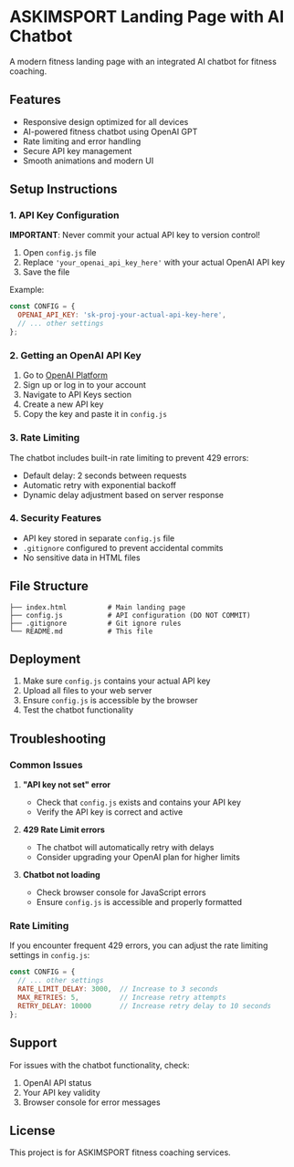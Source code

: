 # ASKIMSPORT Landing Page with AI Chatbot

A modern fitness landing page with an integrated AI chatbot for fitness coaching.

## Features

- Responsive design optimized for all devices
- AI-powered fitness chatbot using OpenAI GPT
- Rate limiting and error handling
- Secure API key management
- Smooth animations and modern UI

## Setup Instructions

### 1. API Key Configuration

**IMPORTANT**: Never commit your actual API key to version control!

1. Open `config.js` file
2. Replace `'your_openai_api_key_here'` with your actual OpenAI API key
3. Save the file

Example:
```javascript
const CONFIG = {
  OPENAI_API_KEY: 'sk-proj-your-actual-api-key-here',
  // ... other settings
};
```

### 2. Getting an OpenAI API Key

1. Go to [OpenAI Platform](https://platform.openai.com/)
2. Sign up or log in to your account
3. Navigate to API Keys section
4. Create a new API key
5. Copy the key and paste it in `config.js`

### 3. Rate Limiting

The chatbot includes built-in rate limiting to prevent 429 errors:
- Default delay: 2 seconds between requests
- Automatic retry with exponential backoff
- Dynamic delay adjustment based on server response

### 4. Security Features

- API key stored in separate `config.js` file
- `.gitignore` configured to prevent accidental commits
- No sensitive data in HTML files

## File Structure

```
├── index.html          # Main landing page
├── config.js           # API configuration (DO NOT COMMIT)
├── .gitignore          # Git ignore rules
└── README.md           # This file
```

## Deployment

1. Make sure `config.js` contains your actual API key
2. Upload all files to your web server
3. Ensure `config.js` is accessible by the browser
4. Test the chatbot functionality

## Troubleshooting

### Common Issues

1. **"API key not set" error**
   - Check that `config.js` exists and contains your API key
   - Verify the API key is correct and active

2. **429 Rate Limit errors**
   - The chatbot will automatically retry with delays
   - Consider upgrading your OpenAI plan for higher limits

3. **Chatbot not loading**
   - Check browser console for JavaScript errors
   - Ensure `config.js` is accessible and properly formatted

### Rate Limiting

If you encounter frequent 429 errors, you can adjust the rate limiting settings in `config.js`:

```javascript
const CONFIG = {
  // ... other settings
  RATE_LIMIT_DELAY: 3000,  // Increase to 3 seconds
  MAX_RETRIES: 5,          // Increase retry attempts
  RETRY_DELAY: 10000       // Increase retry delay to 10 seconds
};
```

## Support

For issues with the chatbot functionality, check:
1. OpenAI API status
2. Your API key validity
3. Browser console for error messages

## License

This project is for ASKIMSPORT fitness coaching services.

